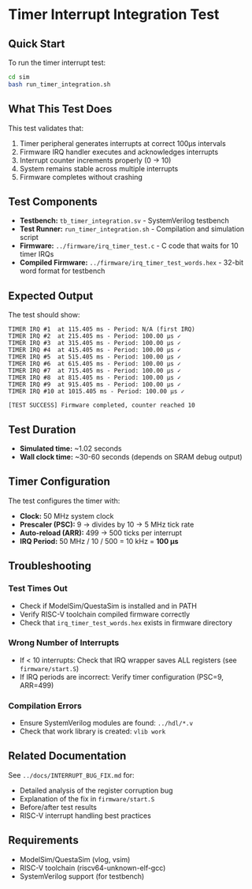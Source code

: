 # Timer Interrupt Integration Test

## Quick Start

To run the timer interrupt test:

```bash
cd sim
bash run_timer_integration.sh
```

## What This Test Does

This test validates that:
1. Timer peripheral generates interrupts at correct 100μs intervals
2. Firmware IRQ handler executes and acknowledges interrupts
3. Interrupt counter increments properly (0 → 10)
4. System remains stable across multiple interrupts
5. Firmware completes without crashing

## Test Components

- **Testbench:** `tb_timer_integration.sv` - SystemVerilog testbench
- **Test Runner:** `run_timer_integration.sh` - Compilation and simulation script
- **Firmware:** `../firmware/irq_timer_test.c` - C code that waits for 10 timer IRQs
- **Compiled Firmware:** `../firmware/irq_timer_test_words.hex` - 32-bit word format for testbench

## Expected Output

The test should show:
```
TIMER IRQ #1  at 115.405 ms - Period: N/A (first IRQ)
TIMER IRQ #2  at 215.405 ms - Period: 100.00 μs ✓
TIMER IRQ #3  at 315.405 ms - Period: 100.00 μs ✓
TIMER IRQ #4  at 415.405 ms - Period: 100.00 μs ✓
TIMER IRQ #5  at 515.405 ms - Period: 100.00 μs ✓
TIMER IRQ #6  at 615.405 ms - Period: 100.00 μs ✓
TIMER IRQ #7  at 715.405 ms - Period: 100.00 μs ✓
TIMER IRQ #8  at 815.405 ms - Period: 100.00 μs ✓
TIMER IRQ #9  at 915.405 ms - Period: 100.00 μs ✓
TIMER IRQ #10 at 1015.405 ms - Period: 100.00 μs ✓

[TEST SUCCESS] Firmware completed, counter reached 10
```

## Test Duration

- **Simulated time:** ~1.02 seconds
- **Wall clock time:** ~30-60 seconds (depends on SRAM debug output)

## Timer Configuration

The test configures the timer with:
- **Clock:** 50 MHz system clock
- **Prescaler (PSC):** 9 → divides by 10 → 5 MHz tick rate
- **Auto-reload (ARR):** 499 → 500 ticks per interrupt
- **IRQ Period:** 50 MHz / 10 / 500 = 10 kHz = **100 μs**

## Troubleshooting

### Test Times Out
- Check if ModelSim/QuestaSim is installed and in PATH
- Verify RISC-V toolchain compiled firmware correctly
- Check that `irq_timer_test_words.hex` exists in firmware directory

### Wrong Number of Interrupts
- If < 10 interrupts: Check that IRQ wrapper saves ALL registers (see `firmware/start.S`)
- If IRQ periods are incorrect: Verify timer configuration (PSC=9, ARR=499)

### Compilation Errors
- Ensure SystemVerilog modules are found: `../hdl/*.v`
- Check that work library is created: `vlib work`

## Related Documentation

See `../docs/INTERRUPT_BUG_FIX.md` for:
- Detailed analysis of the register corruption bug
- Explanation of the fix in `firmware/start.S`
- Before/after test results
- RISC-V interrupt handling best practices

## Requirements

- ModelSim/QuestaSim (vlog, vsim)
- RISC-V toolchain (riscv64-unknown-elf-gcc)
- SystemVerilog support (for testbench)
